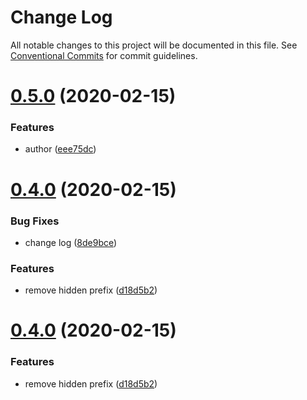 # Change Log

All notable changes to this project will be documented in this file.
See [Conventional Commits](https://conventionalcommits.org) for commit guidelines.

# [0.5.0](https://github.com/echosoar/protpl/compare/v0.4.0...v0.5.0) (2020-02-15)


### Features

* author ([eee75dc](https://github.com/echosoar/protpl/commit/eee75dc1eaa37fb6ffc63516b0ab47a321a957ff))





# [0.4.0](https://github.com/echosoar/protpl/compare/v0.3.2...v0.4.0) (2020-02-15)


### Bug Fixes

* change log ([8de9bce](https://github.com/echosoar/protpl/commit/8de9bcedc9a26783161f7c83b0009a6dca260b70))


### Features

* remove hidden prefix ([d18d5b2](https://github.com/echosoar/protpl/commit/d18d5b293d2fd9a351e590ce6f0809f95e05c206))





# [0.4.0](https://github.com/echosoar/protpl/compare/v0.3.2...v0.4.0) (2020-02-15)


### Features

* remove hidden prefix ([d18d5b2](https://github.com/echosoar/protpl/commit/d18d5b293d2fd9a351e590ce6f0809f95e05c206))
